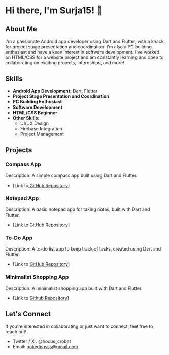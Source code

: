 # Hi there, I'm Surja15! 👋

## About Me

I'm a passionate Android app developer using Dart and Flutter, with a knack for project stage presentation and coordination. I'm also a PC building enthusiast and have a keen interest in software development. I've worked on HTML/CSS for a website project and am constantly learning and open to collaborating on exciting projects, internships, and more!

## Skills

- **Android App Development:** Dart, Flutter
- **Project Stage Presentation and Coordination**
- **PC Building Enthusiast**
- **Software Development**
- **HTML/CSS Beginner**
- **Other Skills:**
  - UI/UX Design
  - Firebase Integration
  - Project Management

## Projects

### Compass App

Description: A simple compass app built using Dart and Flutter.

- [Link to[ GitHub Repository](https://github.com/Surja15/compass_app)]

### Notepad App

Description: A basic notepad app for taking notes, built with Dart and Flutter.

- [Link to [GitHub Repository](https://github.com/Surja15/Flutter-Hive-Notes-App-Minimalist-)]

### To-Do App

Description: A to-do list app to keep track of tasks, created using Dart and Flutter.

- [Link to [GitHub Repository](https://github.com/Surja15/Task-Manager)]

### Minimalist Shopping App

Description: A minimalist shopping app built with Dart and Flutter.

- [Link to [Github Repository](https://github.com/Surja15/Minimalist-Shopping-App)]

## Let's Connect

If you're interested in collaborating or just want to connect, feel free to reach out!

- Twitter / X : @hocus_crobat
- Email: pokedonsss@gmail.com


<!---
Surja15/Surja15 is a ✨ special ✨ repository because its `README.md` (this file) appears on your GitHub profile.
You can click the Preview link to take a look at your changes.
--->
